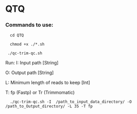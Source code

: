 # QTQ

### Commands to use:

      cd QTQ
   
      chmod +x ./*.sh
   
     ./qc-trim-qc.sh
   
Run:
I: Input path [String]

O: Output path [String]

L: Minimum length of reads to keep [Int]

T: fp (Fastp) or Tr (Trimmomatic)

      ./qc-trim-qc.sh -I  /path_to_input_data_directory/ -O /path_to_Output_directory/ -L 35 -T fp
